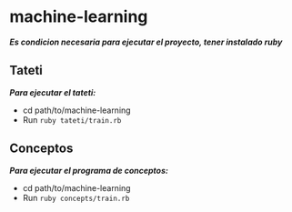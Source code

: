 # machine-learning

***Es condicion necesaria para ejecutar el proyecto, tener instalado ruby***

## Tateti
 ***Para ejecutar el tateti:***
  - cd path/to/machine-learning
  - Run `ruby tateti/train.rb`

## Conceptos
 ***Para ejecutar el programa de conceptos:***
  - cd path/to/machine-learning
  - Run `ruby concepts/train.rb`



